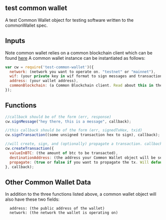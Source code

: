 ## test common wallet

A test Common Wallet object for testing software written to the commonWallet spec.

## Inputs

Note common wallet relies on a common blockchain client which can be found <a href="https://github.com/blockai/abstract-common-blockchain/blob/master/README.md">here</a>
A common wallet instance can be instantiated as follows:

```javascript
var cw = require('test-common-wallet')({
  network: (network you want to operate on. "testnet" or "mainnet"),
  wif: (your private key in wif format to sign messages and transactions),
  address: (your wallet address),
  commonBlockchain: (a Common Blockchain client. Read about this in the link above)
});
```


## Functions

```javascript
//callback should be of the form (err, response)
cw.signMessage("hey there, this is a message", callback);

//this callback should be of the form (err, signedTxHex, txid)
cw.signTransaction((some unsigned transaction hex to sign), callback);

//will create, sign, and (optionally) propagate a transaction. callback should be of (err, response)
cw.createTransaction({
  valueInBTC: (the amount of btc to be transacted),
  destinationAddress: (the address your Common Wallet object will be sending btc to),
  propagate: (true or false if you want to propagate the tx. Will default to false)
}, callback);
```

## Other Common Wallet Data

In addition to the three functions listed above, a common wallet object will also have these two fields:

```
  address: (the public address of the wallet)
  network: (the network the wallet is operating on)
```